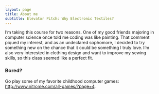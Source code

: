 ```yaml
---
layout: page 
title: About me 
subtitle: Elevator Pitch: Why Electronic Textiles? 
---
```


I’m taking this course for two reasons. One of my good friends majoring in computer science once told me coding was like painting. That comment piqued my interest, and as an undeclared sophomore, I decided to try something new on the chance that it could be something I truly love. I’m also very interested in clothing design and want to improve my sewing skills, so this class seemed like a perfect fit.


### Bored? 

Go play some of my favorite childhood computer games:  http://www.nitrome.com/all-games/?page=4.
